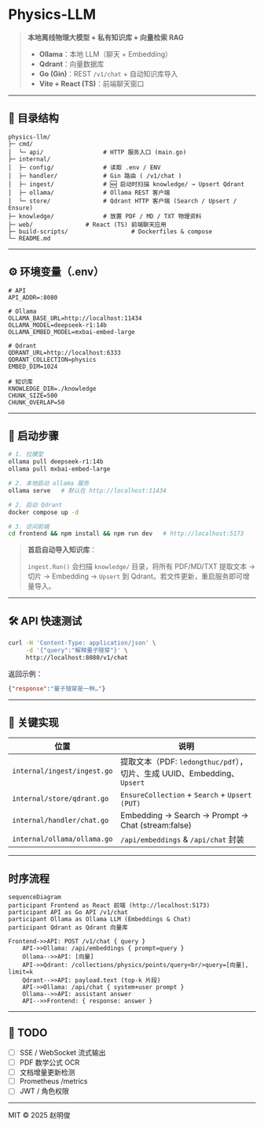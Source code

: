 # Physics-LLM

> **本地离线物理大模型 + 私有知识库 + 向量检索 RAG**
>
> * **Ollama**：本地 LLM（聊天 + Embedding）
> * **Qdrant**：向量数据库
> * **Go (Gin)**：REST `/v1/chat` + 自动知识库导入
> * **Vite + React (TS)**：前端聊天窗口

---

## 📂 目录结构

```
physics-llm/
├─ cmd/
│  └─ api/                 # HTTP 服务入口 (main.go)
├─ internal/
│  ├─ config/              # 读取 .env / ENV
│  ├─ handler/             # Gin 路由 ( /v1/chat )
│  ├─ ingest/              # 🆕 启动时扫描 knowledge/ → Upsert Qdrant
│  ├─ ollama/              # Ollama REST 客户端
│  └─ store/               # Qdrant HTTP 客户端 (Search / Upsert / Ensure)
├─ knowledge/              # 放置 PDF / MD / TXT 物理资料
├─ web/               # React (TS) 前端聊天应用
├─ build-scripts/                  # Dockerfiles & compose
└─ README.md
```

---

## ⚙️ 环境变量（.env）

```dotenv
# API
API_ADDR=:8080

# Ollama
OLLAMA_BASE_URL=http://localhost:11434
OLLAMA_MODEL=deepseek-r1:14b
OLLAMA_EMBED_MODEL=mxbai-embed-large

# Qdrant
QDRANT_URL=http://localhost:6333
QDRANT_COLLECTION=physics
EMBED_DIM=1024

# 知识库
KNOWLEDGE_DIR=./knowledge
CHUNK_SIZE=500
CHUNK_OVERLAP=50
```

---

## 🚀 启动步骤

```bash
# 1. 拉模型
ollama pull deepseek-r1:14b
ollama pull mxbai-embed-large

# 2. 本地启动 ollama 服务
ollama serve   # 默认在 http://localhost:11434

# 2. 启动 Qdrant
docker compose up -d

# 3. 访问前端
cd frontend && npm install && npm run dev   # http://localhost:5173
```

> **首启自动导入知识库**：
>
> `ingest.Run()` 会扫描 `knowledge/` 目录，将所有 PDF/MD/TXT 提取文本 → 切片 → Embedding → `Upsert` 到 Qdrant。若文件更新，重启服务即可增量导入。

---

## 🛠️ API 快速测试

```bash
curl -H 'Content-Type: application/json' \
     -d '{"query":"解释量子隧穿"}' \
     http://localhost:8080/v1/chat
```

返回示例：

```json
{"response":"量子隧穿是一种…"}
```

---

## 📝 关键实现

| 位置                          | 说明                                                        |
| --------------------------- | --------------------------------------------------------- |
| `internal/ingest/ingest.go` | 提取文本（PDF: `ledongthuc/pdf`），切片、生成 UUID、Embedding、`Upsert` |
| `internal/store/qdrant.go`  | `EnsureCollection` + `Search` + `Upsert (PUT)`            |
| `internal/handler/chat.go`  | Embedding → Search → Prompt → Chat (stream\:false)        |
| `internal/ollama/ollama.go` | `/api/embeddings` & `/api/chat` 封装                        |

---

## 时序流程
```mermaid
sequenceDiagram
participant Frontend as React 前端 (http://localhost:5173)
participant API as Go API /v1/chat
participant Ollama as Ollama LLM (Embeddings & Chat)
participant Qdrant as Qdrant 向量库

Frontend->>API: POST /v1/chat { query }
    API->>Ollama: /api/embeddings { prompt=query }
    Ollama-->>API: [向量]
    API->>Qdrant: /collections/physics/points/query<br/>query=[向量], limit=k
    Qdrant-->>API: payload.text (top-k 片段)
    API->>Ollama: /api/chat { system+user prompt }
    Ollama-->>API: assistant answer
    API-->>Frontend: { response: answer }
```
---

## 🔧 TODO

* [ ] SSE / WebSocket 流式输出
* [ ] PDF 数学公式 OCR
* [ ] 文档增量更新检测
* [ ] Prometheus /metrics
* [ ] JWT / 角色权限

---

MIT © 2025 赵明俊
